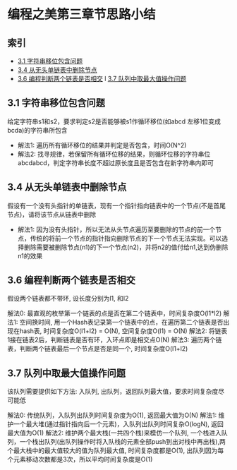 # 编程之美第三章节思路小结

## 索引
- [3.1 字符串移位包含问题](#31-字符串移位包含问题)
- [3.4 从无头单链表中删除节点](#34-从无头单链表中删除节点)
- [3.6 编程判断两个链表是否相交](#36-编程判断两个链表是否相交)
l [3.7 队列中取最大值操作问题](#37-队列中取最大值操作问题)

## 3.1 字符串移位包含问题
给定字符串s1和s2，要求判定s2是否能够被s1作循环移位(如abcd 左移1位变成bcda)的字符串所包含

- 解法1: 遍历所有循环移位的结果并判定是否包含，时间O(N^2)
- 解法2: 找寻规律，若保留所有循环位移的结果，则循环位移的字符串位abcdabcd，判定字符串长度不超过原长度且是否包含在新字符串内即可

## 3.4 从无头单链表中删除节点
假设有一个没有头指针的单链表，现有一个指针指向链表中的一个节点(不是首尾节点)，请将该节点从链表中删除

- 解法1: 因为没有头指针，所以无法从头节点遍历至要删除的节点的前一个节点，传统的将前一个节点的指针指向删除节点的下一个节点无法实现。可以选择删除需要被删除节点(n1)的下一个节点(n2)，并将n2的值付给n1,达到伪删除n1的效果

## 3.6 编程判断两个链表是否相交
假设两个链表都不带环, 设长度分别为l1, 和l2

解法0: 最直观的枚举第一个链表的点是否在第二个链表中，时间复杂度O(l1\*l2)
解法1: 空间换时间, 用一个Hash表记录第一个链表中的点，在遍历第二个链表是否出现在hash表, 时间复杂度O(l1+l2) = O(N), 空间复杂度O(l1) = O(N)
解法2: 将链表1接在链表2后，判断链表是否有环，入环点即是相交点O(N)
解法3: 遍历两个链表，判断两个链表最后一个节点是否是同一个, 时间复杂度O(l1+l2)

## 3.7 队列中取最大值操作问题
该队列需要提供如下方法: 入队列, 出队列，返回队列最大值，要求时间复杂度尽可能低

解法0: 传统队列，入队列出队列时间复杂度为O(1), 返回最大值为O(N)
解法1: 维护一个最大堆(通过指针指向后一个元素)，入队列出队列时间复杂O(logN), 返回最大值为O(1)
解法2: 维护两个最大栈(一共四个栈)来模仿一个队列, 一个栈进入队列，一个栈出队列(出队列操作时将入队栈的元素全部push到出对栈中再出栈),两个最大栈中的最大值较大的值为队列最大值, 时间复杂度都是O(1), 出队列因为每个元素移动次数都是3次，所以平均时间复杂度是O(1)
